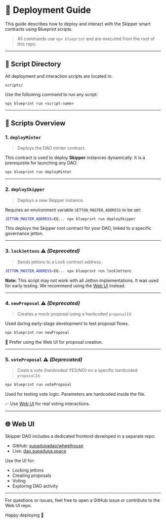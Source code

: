 # 🚀 Deployment Guide

This guide describes how to deploy and interact with the Skipper smart contracts using Blueprint scripts.

> All commands use `npx blueprint` and are executed from the root of this repo.

---

## 📂 Script Directory

All deployment and interaction scripts are located in:

```
scripts/
```

Use the following command to run any script:

```
npx blueprint run <script-name>
```

---

## 🧱 Scripts Overview

### 1. `deployMinter`

> Deploys the DAO minter contract.

This contract is used to deploy **Skipper** instances dynamically. It is a prerequisite for launching any DAO.

```bash
npx blueprint run deployMinter
```

---

### 2. `deploySkipper`

> Deploys a new Skipper instance.

Requires an environment variable `JETTON_MASTER_ADDRESS` to be set:

```bash
JETTON_MASTER_ADDRESS=EQ... npx blueprint run deploySkipper
```

This deploys the Skipper root contract for your DAO, linked to a specific governance jetton.

---

### 3. `lockJettons` ⚠️ *(Deprecated)*

> Sends jettons to a Lock contract address.

```bash
JETTON_MASTER_ADDRESS=EQ... npx blueprint run lockJettons
```

**Note:** This script may not work with all Jetton implementations. It was used for early testing.
We recommend using the [Web UI](http://dao.supadupa.space) instead.

---

### 4. `newProposal` ⚠️ *(Deprecated)*

> Creates a mock proposal using a hardcoded `proposalId`.

Used during early-stage development to test proposal flows.

```bash
npx blueprint run newProposal
```

🔁 Prefer using the Web UI for proposal creation.

---

### 5. `voteProposal` ⚠️ *(Deprecated)*

> Casts a vote (hardcoded YES/NO) on a specific hardcoded `proposalId`.

```bash
npx blueprint run voteProposal
```

Used for testing vote logic. Parameters are hardcoded inside the file.

✅ Use [Web UI](http://dao.supadupa.space) for real voting interactions.

---

## 🌐 Web UI

Skipper DAO includes a dedicated frontend developed in a separate repo:

* GitHub: [supadupadao/wheelhouse](https://github.com/supadupadao/wheelhouse)
* Live: [dao.supadupa.space](http://dao.supadupa.space)

Use the UI for:

* Locking jettons
* Creating proposals
* Voting
* Exploring DAO activity

---

For questions or issues, feel free to open a GitHub issue or contribute to the Web UI repo.

Happy deploying 💫
